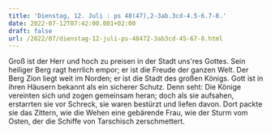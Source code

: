 ```yaml
---
title: 'Dienstag, 12. Juli : ps 48(47),2-3ab.3cd-4.5-6.7-8.'
date: 2022-07-12T07:42:00.001+02:00
draft: false
url: /2022/07/dienstag-12-juli-ps-48472-3ab3cd-45-67-8.html
---
```


Groß ist der Herr und hoch zu preisen in der Stadt uns'res Gottes. Sein heiliger Berg ragt herrlich empor; er ist die Freude der ganzen Welt. Der Berg Zion liegt weit im Norden; er ist die Stadt des großen Königs. Gott ist in ihren Häusern bekannt als ein sicherer Schutz. Denn seht: Die Könige vereinten sich und zogen gemeinsam heran; doch als sie aufsahen, erstarrten sie vor Schreck, sie waren bestürzt und liefen davon. Dort packte sie das Zittern, wie die Wehen eine gebärende Frau, wie der Sturm vom Osten, der die Schiffe von Tarschisch zerschmettert.